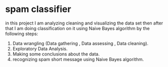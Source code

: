 # spam classifier
in this project I am analyzing cleaning and visualizing the data set then after that I am doing classification on it using Naive Bayes algorithm by the following steps:
1. Data wrangling (Data gathering , Data assessing , Data cleaning).
2. Exploratory Data Analysis.
3. Making some conclusions about the data.
4. recognizing spam short message using Naive Bayes algorithm.
